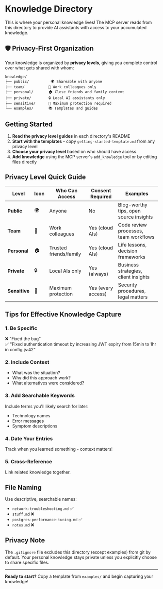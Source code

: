 # Knowledge Directory

This is where your personal knowledge lives! The MCP server reads from this directory to provide AI assistants with access to your accumulated knowledge.

## 🛡️ Privacy-First Organization

Your knowledge is organized by **privacy levels**, giving you complete control over what gets shared with whom:

```
knowledge/
├── public/          🌍 Shareable with anyone
├── team/           👥 Work colleagues only  
├── personal/       🏠 Close friends and family context
├── private/        🔒 Local AI assistants only
├── sensitive/      🚨 Maximum protection required
└── examples/       📚 Templates and guides
```

## Getting Started

1. **Read the privacy level guides** in each directory's README
2. **Start with the templates** - copy `getting-started-template.md` from any privacy level
3. **Choose your privacy level** based on who should have access
4. **Add knowledge** using the MCP server's `add_knowledge` tool or by editing files directly

## Privacy Level Quick Guide

| Level | Icon | Who Can Access | Consent Required | Examples |
|-------|------|---------------|------------------|----------|
| **Public** | 🌍 | Anyone | No | Blog-worthy tips, open source insights |  
| **Team** | 👥 | Work colleagues | Yes (cloud AIs) | Code review processes, team workflows |
| **Personal** | 🏠 | Trusted friends/family | Yes (cloud AIs) | Life lessons, decision frameworks |
| **Private** | 🔒 | Local AIs only | Yes (always) | Business strategies, client insights |
| **Sensitive** | 🚨 | Maximum protection | Yes (every access) | Security procedures, legal matters |

## Tips for Effective Knowledge Capture

### 1. **Be Specific**
❌ "Fixed the bug"  
✅ "Fixed authentication timeout by increasing JWT expiry from 15min to 1hr in config.js:42"

### 2. **Include Context** 
- What was the situation?
- Why did this approach work?
- What alternatives were considered?

### 3. **Add Searchable Keywords**
Include terms you'll likely search for later:
- Technology names
- Error messages  
- Symptom descriptions

### 4. **Date Your Entries**
Track when you learned something - context matters!

### 5. **Cross-Reference**
Link related knowledge together.

## File Naming

Use descriptive, searchable names:
- `network-troubleshooting.md` ✅
- `stuff.md` ❌
- `postgres-performance-tuning.md` ✅
- `notes.md` ❌

## Privacy Note

The `.gitignore` file excludes this directory (except examples) from git by default. Your personal knowledge stays private unless you explicitly choose to share specific files.

---

**Ready to start?** Copy a template from `examples/` and begin capturing your knowledge!